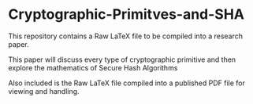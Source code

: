 # Cryptographic-Primitves-and-SHA

This repository contains a Raw LaTeX file to be compiled into a research paper.

This paper will discuss every type of cryptographic primitive and then explore the mathematics of Secure Hash Algorithms

Also included is the Raw LaTeX file compiled into a published PDF file for viewing and handling.
